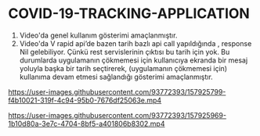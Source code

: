 # COVID-19-TRACKING-APPLICATION
1. Video'da genel kullanım gösterimi amaçlanmıştır.
2. Video'da V rapid api’de bazen tarih bazlı api call yapıldığında , response Nil gelebiliyor. Çünkü rest servislerinin çıktısı bu tarih için yok. Bu durumlarda uygulamanın çökmemesi için kullanıcıya ekranda bir mesaj yoluyla başka bir tarih seçtirerek, (uygulamanın çökmemesi için) kullanıma devam etmesi sağlandığı gösterimi amaçlanmıştır.



https://user-images.githubusercontent.com/93772393/157925799-f4b10021-319f-4c94-95b0-7676df25063e.mp4



https://user-images.githubusercontent.com/93772393/157925969-1b10d80a-3e7c-4704-8bf5-a401806b8302.mp4

